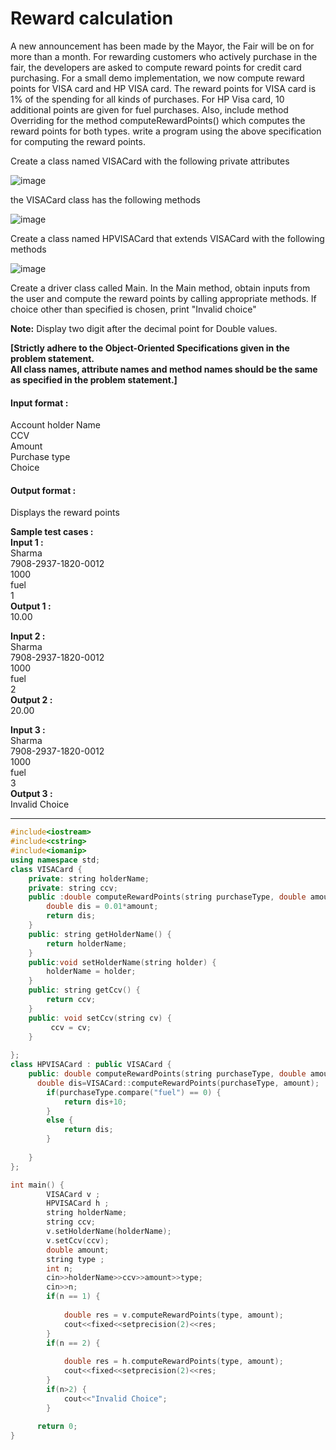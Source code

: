 # Reward calculation

A new announcement has been made by the Mayor, the Fair will be on for more than a month. For rewarding customers who actively purchase in the fair, the developers are asked to compute reward points for credit card purchasing. For a small demo implementation, we now compute reward points for VISA card and HP VISA card. The reward points for VISA card is 1% of the spending for all kinds of purchases. For HP Visa card, 10 additional points are given for fuel purchases. Also, include method Overriding for the method computeRewardPoints() which computes the reward points for both types. write a program using the above specification for computing the reward points.

Create a class named VISACard with the following private attributes

![image](https://github.com/king-ronin04/CPP-Learning/assets/103017387/70ccc63a-2acd-4082-8b82-4e4085ec029f)


the VISACard class has the following methods

![image](https://github.com/king-ronin04/CPP-Learning/assets/103017387/cfffb99f-1347-4508-86d0-a73a42ab7190)




Create a class named HPVISACard that extends VISACard with the following methods

![image](https://github.com/king-ronin04/CPP-Learning/assets/103017387/cd343b66-d8c3-412b-b2c3-fdfd16e2b77a)


Create a driver class called Main. In the Main method, obtain inputs from the user and compute the reward points by calling appropriate methods. If choice other than specified is chosen, print "Invalid choice"

**Note:** Display two digit after the decimal point for Double values.

**[Strictly adhere to the Object-Oriented Specifications given in the problem statement.
<br>
All class names, attribute names and method names should be the same as specified in the problem statement.]**

#### Input format :
Account holder Name
<br>
CCV
<br>
Amount
<br>
Purchase type
<br>
Choice

#### Output format :
Displays the reward points

**Sample test cases :<br>
Input 1 :<br>**
Sharma<br>
7908-2937-1820-0012<br>
1000<br>
fuel<br>
1<br>
**Output 1 :<br>**
10.00

**Input 2 :<br>**
Sharma<br>
7908-2937-1820-0012<br>
1000<br>
fuel<br>
2<br>
**Output 2 :<br>**
20.00

**Input 3 :<br>**
Sharma<br>
7908-2937-1820-0012<br>
1000<br>
fuel<br>
3<br>
**Output 3 :<br>**
Invalid Choice


-------------------------------------------------------------------------------------------------------------------------------------------------------------------

```cpp
#include<iostream>
#include<cstring>
#include<iomanip>
using namespace std;
class VISACard {
	private: string holderName;
	private: string ccv;
	public :double computeRewardPoints(string purchaseType, double amount) {
		double dis = 0.01*amount;
		return dis;
	}
	public: string getHolderName() {
		return holderName;
	}
	public:void setHolderName(string holder) {
		holderName = holder;
	}
	public: string getCcv() {
		return ccv;
	}
	public: void setCcv(string cv) {
	     ccv = cv;
	}
	
};
class HPVISACard : public VISACard {
	public: double computeRewardPoints(string purchaseType, double amount) {
      double dis=VISACard::computeRewardPoints(purchaseType, amount);
		if(purchaseType.compare("fuel") == 0) {
			return dis+10;
		}
		else {
			return dis;
		}
		
	}
};

int main() {
		VISACard v ;
		HPVISACard h ;
		string holderName;
		string ccv;
		v.setHolderName(holderName);
		v.setCcv(ccv);
		double amount;
		string type ;
		int n;
		cin>>holderName>>ccv>>amount>>type;
		cin>>n;
		if(n == 1) {
		    
			double res = v.computeRewardPoints(type, amount);
			cout<<fixed<<setprecision(2)<<res;
		}
		if(n == 2) {
		    
			double res = h.computeRewardPoints(type, amount);
			cout<<fixed<<setprecision(2)<<res;
		}
		if(n>2) {
			cout<<"Invalid Choice";
		}
		
	  return 0;
}

````
